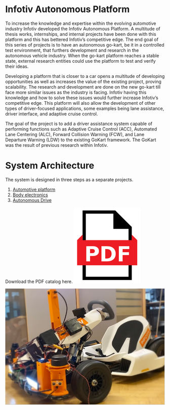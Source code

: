 


# Infotiv Autonomous Platform
To increase the knowledge and expertise within the evolving automotive industry Infotiv developed the Infotiv Autonomous Platform. A multitude of thesis works, internships, and internal projects have been done with this platform and this has bettered Infotiv’s competitive edge. The end goal of this series of projects is to have an autonomous go-kart, be it in a controlled test environment, that furthers development and research in the autonomous vehicle industry. When the go-kart platform reaches a stable state, external research entities could use the platform to test and verify their ideas.

Developing a platform that is closer to a car opens a multitude of developing opportunities as well as increases the value of the existing project, proving scalability. The research and development are done on the new go-kart till face more similar issues as the industry is facing. Infotiv having this knowledge and how to solve these issues would further increase Infotiv’s competitive edge.
This platform will also allow the development of other types of driver-focused applications, some examples being lane assistance, driver interface, and adaptive cruise control. 

The goal of the project is to add a driver assistance system capable of performing functions such as Adaptive Cruise Control (ACC), Automated Lane Centering (ALC), Forward Collision Warning (FCW), and Lane Departure Warning (LDW) to the existing GoKart framework. The GoKart was the result of previous research within Infotiv.

# System Architecture
The system is designed in three steps as a separate projects. 

1. [Automotive platform](platform.md)
2. [Body electronics](bodyelec.md)
3. [Autonomous Drive](autonomous.md)

Download the PDF catalog here. 
[![Download the PDF catalog here.](assets/images/pdf.png)](assets/documents/infotiv-gokart.pdf)

![ Infotiv Autonomous Platform!](assets/images/gokart.png " Infotiv Autonomous Platform")

